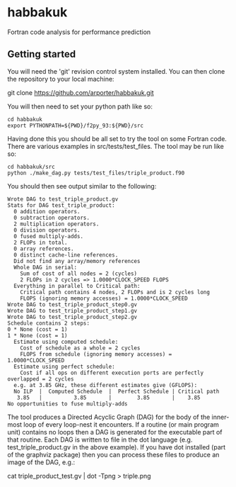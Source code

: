 # habbakuk #
Fortran code analysis for performance prediction

## Getting started ##

You will need the 'git' revision control system installed. You
can then clone the repository to your local machine:

git clone https://github.com/arporter/habbakuk.git

You will then need to set your python path like so:

    cd habbakuk
    export PYTHONPATH=${PWD}/f2py_93:${PWD}/src

Having done this you should be all set to try the tool on
some Fortran code. There are various examples in src/tests/test_files.
The tool may be run like so:

    cd habbakuk/src
    python ./make_dag.py tests/test_files/triple_product.f90

You should then see output similar to the following:

    Wrote DAG to test_triple_product.gv
    Stats for DAG test_triple_product:
      0 addition operators.
      0 subtraction operators.
      2 multiplication operators.
      0 division operators.
      0 fused multiply-adds.
      2 FLOPs in total.
      0 array references.
      0 distinct cache-line references.
      Did not find any array/memory references
      Whole DAG in serial:
        Sum of cost of all nodes = 2 (cycles)
        2 FLOPs in 2 cycles => 1.0000*CLOCK_SPEED FLOPS
      Everything in parallel to Critical path:
        Critical path contains 4 nodes, 2 FLOPs and is 2 cycles long
        FLOPS (ignoring memory accesses) = 1.0000*CLOCK_SPEED
    Wrote DAG to test_triple_product_step0.gv
    Wrote DAG to test_triple_product_step1.gv
    Wrote DAG to test_triple_product_step2.gv
    Schedule contains 2 steps:
    0 * None (cost = 1)
    1 * None (cost = 1)
      Estimate using computed schedule:
        Cost of schedule as a whole = 2 cycles
        FLOPS from schedule (ignoring memory accesses) = 1.0000*CLOCK_SPEED
      Estimate using perfect schedule:
        Cost if all ops on different execution ports are perfectly overlapped = 2 cycles
      e.g. at 3.85 GHz, these different estimates give (GFLOPS): 
      No ILP  |  Computed Schedule  |  Perfect Schedule | Critical path
       3.85   |          3.85       |        3.85       |    3.85
    No opportunities to fuse multiply-adds

The tool produces a Directed Acyclic Graph (DAG) for the body of the
inner-most loop of every loop-nest it encounters. If a routine (or main
program unit) contains no loops then a DAG is generated for the executable
part of that routine. Each DAG is written to file in the dot language (e.g.
test_triple_product.gv in the above example). If you have dot installed
(part of the graphviz package) then you can process these files to produce
an image of the DAG, e.g.:

   cat triple_product_test.gv | dot -Tpng > triple.png


